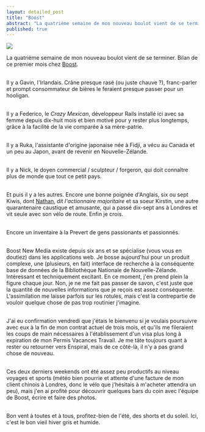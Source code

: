 ```yaml
---
layout: detailed_post
title: "Boost"
abstract: "La quatrième semaine de mon nouveau boulot vient de se terminer. Bilan de ce premier mois chez Boost."
published: true
---
```

[<img src="http://vaevictis.smugmug.com/Realpeople-newzealands/boost/i-ppqxSpb/0/S/DSC2261-S.jpg">](http://vaevictis.smugmug.com/Realpeople-newzealands/boost/23731771_PjKJqh#!i=1921850073&k=ppqxSpb)

La quatrième semaine de mon nouveau boulot vient de se terminer. Bilan de ce premier mois chez [Boost](http://www.boost.co.nz/).
<br />
<br />

Il y a Gavin, l'Irlandais. Crâne presque rasé (ou juste chauve ?), franc-parler et prompt consommateur de bières le feraient presque passer pour un hooligan.
<br />
<br />

Il y a Federico, le _Crazy Mexican_, développeur Rails installé ici avec sa femme depuis dix-huit mois et bien motivé pour y rester plus longtemps, grâce à la facilité de la vie comparée à sa mère-patrie.
<br />
<br />

Il y a Ruka, l'assistante d'origine japonaise née à Fidji, a vécu au Canada et un peu au Japon, avant de revenir en Nouvelle-Zélande.
<br />
<br />

Il y a Nick, le doyen commercial / sculpteur / forgeron, qui doit connaître plus de monde que tout ce petit pays.
<br />
<br />

Et puis il y a les autres. Encore une bonne poignée d'Anglais, six ou sept Kiwis, dont [Nathan](http://500px.com/nathandonaldson), dit _l'actionnaire majoritaire_ et sa soeur Kirstin, une autre quarantenaire caustique et amusante, qui a passé dix-sept ans à Londres et vit seule avec son vélo de route. Enfin je crois.
<br />
<br />

Encore un inventaire à la Prevert de gens passionants et passionnés.
<br />
<br />

Boost New Media existe depuis six ans et se spécialise (vous vous en doutiez) dans les applications web. Je bosse aujourd'hui pour un produit complexe, une (plusieurs, en fait) interface de recherche à la conséquente base de données de la Bibliothèque Nationale de Nouvelle-Zélande. Intéressant et techniquement excitant. En ce moment, j'en prend plein la figure chaque jour. Non, je ne me fait pas passer de savon, c'est juste que la quantité de nouvelles informations que je reçois est assez conséquente. L'assimilation me laisse parfois sur les rotules, mais c'est la contrepartie de vouloir quelque chose de pas trop routinier j'imagine.
<br />
<br />

J'ai eu confirmation vendredi que j'étais le bienvenu si je voulais poursuivre avec eux à la fin de mon contrat actuel de trois mois, et qu'ils me fileraient les coups de main nécessaires à l'établissement d'un visa plus long à expiration de mon Permis Vacances Travail. Je me tâte toujours quant à rester ou retourner vers Enspiral, mais de ce côté-là, il n'y a pas grand chose de nouveau.
<br />
<br />

Ces deux derniers weekends ont été assez peu productifs au niveau voyages et sports (météo bien pourrie et attente d'une facture de mon client chinois à Londres, donc le vélo que j'hésitais à m'acheter attendra un peu), mais j'en ai profité pour découvrir quelques bars du coin avec l'équipe de Boost, écrire et faire des photos.
<br />
<br />

Bon vent à toutes et à tous, profitez-bien de l'été, des shorts et du soleil. Ici, c'est le bon vieil hiver gris et humide.